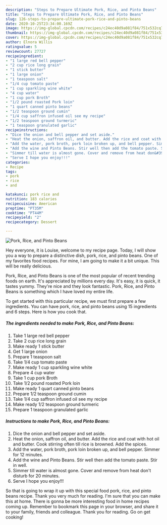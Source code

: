```yaml
---
description: "Steps to Prepare Ultimate Pork, Rice, and Pinto Beans"
title: "Steps to Prepare Ultimate Pork, Rice, and Pinto Beans"
slug: 126-steps-to-prepare-ultimate-pork-rice-and-pinto-beans
date: 2020-10-25T23:34:00.169Z
image: https://img-global.cpcdn.com/recipes/c24ec40d9a081f84/751x532cq70/pork-rice-and-pinto-beans-recipe-main-photo.jpg
thumbnail: https://img-global.cpcdn.com/recipes/c24ec40d9a081f84/751x532cq70/pork-rice-and-pinto-beans-recipe-main-photo.jpg
cover: https://img-global.cpcdn.com/recipes/c24ec40d9a081f84/751x532cq70/pork-rice-and-pinto-beans-recipe-main-photo.jpg
author: Elnora Willis
ratingvalue: 5
reviewcount: 27727
recipeingredient:
- "1 large red bell pepper"
- "2 cup rice long grain"
- "1 stick butter"
- "1 large onion"
- "1 teaspoon salt"
- "1/4 cup tomato paste"
- "1 cup sparkling wine white"
- "4 cup water"
- "1 cup pork Broth"
- "1/2 pound roasted Pork loin"
- "1 quart canned pinto beans"
- "1/2 teaspoon ground cumin"
- "1/4 cup saffron infused oil see my recipe"
- "1/2 teaspoon ground turmeric"
- "1 teaspoon granulated garlic"
recipeinstructions:
- "Dice the onion and bell pepper and set aside."
- "Heat the onion, saffron oil, and butter. Add the rice and coat with hot oil and butter. Cook stirring often till rice is browned. Add the spices."
- "Add the water, pork broth, pork loin broken up, and bell pepper. Simmer for 12 minutes."
- "Add the wine and Pinto Beans. Stir well then add the tomato paste. Stir in well."
- "Simmer till water is almost gone. Cover and remove from heat don&#39;t disturb for 20 minutes."
- "Serve I hope you enjoy!!!"
categories:
- Recipe
tags:
- pork
- rice
- and

katakunci: pork rice and 
nutrition: 183 calories
recipecuisine: American
preptime: "PT35M"
cooktime: "PT44M"
recipeyield: "2"
recipecategory: Dessert

---
```



![Pork, Rice, and Pinto Beans](https://img-global.cpcdn.com/recipes/c24ec40d9a081f84/751x532cq70/pork-rice-and-pinto-beans-recipe-main-photo.jpg)

Hey everyone, it is Louise, welcome to my recipe page. Today, I will show you a way to prepare a distinctive dish, pork, rice, and pinto beans. One of my favorites food recipes. For mine, I am going to make it a bit unique. This will be really delicious.



Pork, Rice, and Pinto Beans is one of the most popular of recent trending foods on earth. It's appreciated by millions every day. It's easy, it is quick, it tastes yummy. They're nice and they look fantastic. Pork, Rice, and Pinto Beans is something which I have loved my entire life.


To get started with this particular recipe, we must first prepare a few ingredients. You can have pork, rice, and pinto beans using 15 ingredients and 6 steps. Here is how you cook that.

<!--inarticleads1-->

##### The ingredients needed to make Pork, Rice, and Pinto Beans:

1. Take 1 large red bell pepper
1. Take 2 cup rice long grain
1. Make ready 1 stick butter
1. Get 1 large onion
1. Prepare 1 teaspoon salt
1. Take 1/4 cup tomato paste
1. Make ready 1 cup sparkling wine white
1. Prepare 4 cup water
1. Take 1 cup pork Broth
1. Take 1/2 pound roasted Pork loin
1. Make ready 1 quart canned pinto beans
1. Prepare 1/2 teaspoon ground cumin
1. Take 1/4 cup saffron infused oil see my recipe
1. Make ready 1/2 teaspoon ground turmeric
1. Prepare 1 teaspoon granulated garlic




<!--inarticleads2-->

##### Instructions to make Pork, Rice, and Pinto Beans:

1. Dice the onion and bell pepper and set aside.
1. Heat the onion, saffron oil, and butter. Add the rice and coat with hot oil and butter. Cook stirring often till rice is browned. Add the spices.
1. Add the water, pork broth, pork loin broken up, and bell pepper. Simmer for 12 minutes.
1. Add the wine and Pinto Beans. Stir well then add the tomato paste. Stir in well.
1. Simmer till water is almost gone. Cover and remove from heat don&#39;t disturb for 20 minutes.
1. Serve I hope you enjoy!!!




So that is going to wrap it up with this special food pork, rice, and pinto beans recipe. Thank you very much for reading. I'm sure that you can make this at home. There is gonna be more interesting food in home recipes coming up. Remember to bookmark this page in your browser, and share it to your family, friends and colleague. Thank you for reading. Go on get cooking!
